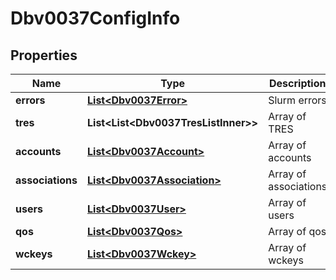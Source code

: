 

# Dbv0037ConfigInfo


## Properties

| Name | Type | Description | Notes |
|------------ | ------------- | ------------- | -------------|
|**errors** | [**List&lt;Dbv0037Error&gt;**](Dbv0037Error.md) | Slurm errors |  [optional] |
|**tres** | **List&lt;List&lt;Dbv0037TresListInner&gt;&gt;** | Array of TRES |  [optional] |
|**accounts** | [**List&lt;Dbv0037Account&gt;**](Dbv0037Account.md) | Array of accounts |  [optional] |
|**associations** | [**List&lt;Dbv0037Association&gt;**](Dbv0037Association.md) | Array of associations |  [optional] |
|**users** | [**List&lt;Dbv0037User&gt;**](Dbv0037User.md) | Array of users |  [optional] |
|**qos** | [**List&lt;Dbv0037Qos&gt;**](Dbv0037Qos.md) | Array of qos |  [optional] |
|**wckeys** | [**List&lt;Dbv0037Wckey&gt;**](Dbv0037Wckey.md) | Array of wckeys |  [optional] |



